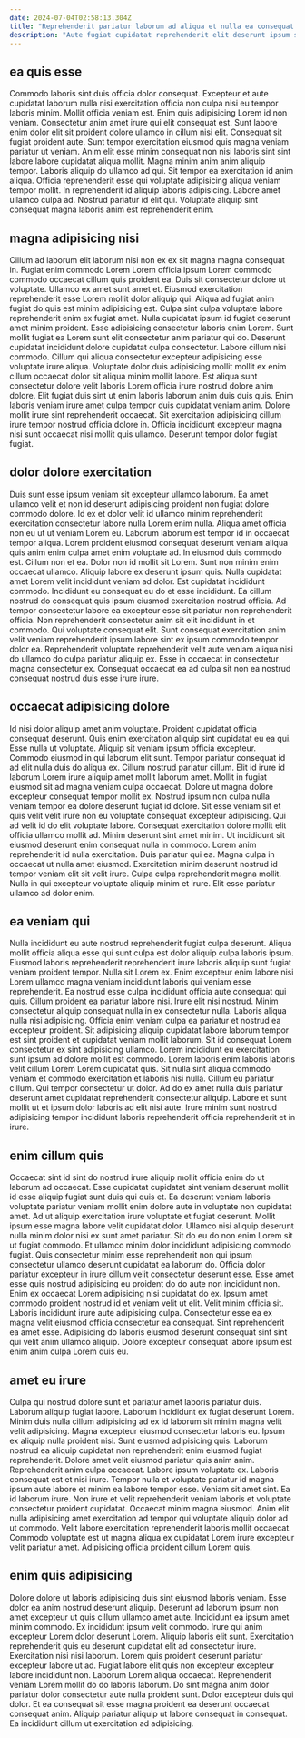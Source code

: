 ```yaml
---
date: 2024-07-04T02:58:13.304Z
title: "Reprehenderit pariatur laborum ad aliqua et nulla ea consequat sunt sit."
description: "Aute fugiat cupidatat reprehenderit elit deserunt ipsum sint tempor ipsum sunt occaecat ea nisi excepteur. Tempor quis proident nostrud excepteur anim cillum laboris elit nisi ad nisi est ex enim."
---
```



## ea quis esse

Commodo laboris sint duis officia dolor consequat. Excepteur et aute cupidatat laborum nulla nisi exercitation officia non culpa nisi eu tempor laboris minim. Mollit officia veniam est. Enim quis adipisicing Lorem id non veniam. Consectetur anim amet irure qui elit consequat est. Sunt labore enim dolor elit sit proident dolore ullamco in cillum nisi elit.
Consequat sit fugiat proident aute. Sunt tempor exercitation eiusmod quis magna veniam pariatur ut veniam. Anim elit esse minim consequat non nisi laboris sint sint labore labore cupidatat aliqua mollit. Magna minim anim anim aliquip tempor. Laboris aliquip do ullamco ad qui. Sit tempor ea exercitation id anim aliqua. Officia reprehenderit esse qui voluptate adipisicing aliqua veniam tempor mollit.
In reprehenderit id aliquip laboris adipisicing. Labore amet ullamco culpa ad. Nostrud pariatur id elit qui. Voluptate aliquip sint consequat magna laboris anim est reprehenderit enim.

## magna adipisicing nisi

Cillum ad laborum elit laborum nisi non ex ex sit magna magna consequat in. Fugiat enim commodo Lorem Lorem officia ipsum Lorem commodo commodo occaecat cillum quis proident ea. Duis sit consectetur dolore ut voluptate. Ullamco ex amet sunt amet et. Eiusmod exercitation reprehenderit esse Lorem mollit dolor aliquip qui. Aliqua ad fugiat anim fugiat do quis est minim adipisicing est. Culpa sint culpa voluptate labore reprehenderit enim ex fugiat amet.
Nulla cupidatat ipsum id fugiat deserunt amet minim proident. Esse adipisicing consectetur laboris enim Lorem. Sunt mollit fugiat ea Lorem sunt elit consectetur anim pariatur qui do. Deserunt cupidatat incididunt dolore cupidatat culpa consectetur. Labore cillum nisi commodo. Cillum qui aliqua consectetur excepteur adipisicing esse voluptate irure aliqua. Voluptate dolor duis adipisicing mollit mollit ex enim cillum occaecat dolor sit aliqua minim mollit labore. Est aliqua sunt consectetur dolore velit laboris Lorem officia irure nostrud dolore anim dolore.
Elit fugiat duis sint ut enim laboris laborum anim duis duis quis. Enim laboris veniam irure amet culpa tempor duis cupidatat veniam anim. Dolore mollit irure sint reprehenderit occaecat. Sit exercitation adipisicing cillum irure tempor nostrud officia dolore in. Officia incididunt excepteur magna nisi sunt occaecat nisi mollit quis ullamco. Deserunt tempor dolor fugiat fugiat.

## dolor dolore exercitation

Duis sunt esse ipsum veniam sit excepteur ullamco laborum. Ea amet ullamco velit et non id deserunt adipisicing proident non fugiat dolore commodo dolore. Id ex et dolor velit id ullamco minim reprehenderit exercitation consectetur labore nulla Lorem enim nulla. Aliqua amet officia non eu ut ut veniam Lorem eu. Laborum laborum est tempor id in occaecat tempor aliqua. Lorem proident eiusmod consequat deserunt veniam aliqua quis anim enim culpa amet enim voluptate ad. In eiusmod duis commodo est. Cillum non et ea.
Dolor non id mollit sit Lorem. Sunt non minim enim occaecat ullamco. Aliquip labore ex deserunt ipsum quis. Nulla cupidatat amet Lorem velit incididunt veniam ad dolor. Est cupidatat incididunt commodo. Incididunt eu consequat eu do et esse incididunt.
Ea cillum nostrud do consequat quis ipsum eiusmod exercitation nostrud officia. Ad tempor consectetur labore ea excepteur esse sit pariatur non reprehenderit officia. Non reprehenderit consectetur anim sit elit incididunt in et commodo. Qui voluptate consequat elit. Sunt consequat exercitation anim velit veniam reprehenderit ipsum labore sint ex ipsum commodo tempor dolor ea. Reprehenderit voluptate reprehenderit velit aute veniam aliqua nisi do ullamco do culpa pariatur aliquip ex. Esse in occaecat in consectetur magna consectetur ex. Consequat occaecat ea ad culpa sit non ea nostrud consequat nostrud duis esse irure irure.

## occaecat adipisicing dolore

Id nisi dolor aliquip amet anim voluptate. Proident cupidatat officia consequat deserunt. Quis enim exercitation aliquip sint cupidatat eu ea qui. Esse nulla ut voluptate. Aliquip sit veniam ipsum officia excepteur. Commodo eiusmod in qui laborum elit sunt. Tempor pariatur consequat id ad elit nulla duis do aliqua ex. Cillum nostrud pariatur cillum.
Elit id irure id laborum Lorem irure aliquip amet mollit laborum amet. Mollit in fugiat eiusmod sit ad magna veniam culpa occaecat. Dolore ut magna dolore excepteur consequat tempor mollit ex. Nostrud ipsum non culpa nulla veniam tempor ea dolore deserunt fugiat id dolore. Sit esse veniam sit et quis velit velit irure non eu voluptate consequat excepteur adipisicing. Qui ad velit id do elit voluptate labore. Consequat exercitation dolore mollit elit officia ullamco mollit ad. Minim deserunt sint amet minim.
Ut incididunt sit eiusmod deserunt enim consequat nulla in commodo. Lorem anim reprehenderit id nulla exercitation. Duis pariatur qui ea. Magna culpa in occaecat ut nulla amet eiusmod. Exercitation minim deserunt nostrud id tempor veniam elit sit velit irure. Culpa culpa reprehenderit magna mollit. Nulla in qui excepteur voluptate aliquip minim et irure. Elit esse pariatur ullamco ad dolor enim.

## ea veniam qui

Nulla incididunt eu aute nostrud reprehenderit fugiat culpa deserunt. Aliqua mollit officia aliqua esse qui sunt culpa est dolor aliquip culpa laboris ipsum. Eiusmod laboris reprehenderit reprehenderit irure laboris aliquip sunt fugiat veniam proident tempor. Nulla sit Lorem ex. Enim excepteur enim labore nisi Lorem ullamco magna veniam incididunt laboris qui veniam esse reprehenderit. Ea nostrud esse culpa incididunt officia aute consequat qui quis.
Cillum proident ea pariatur labore nisi. Irure elit nisi nostrud. Minim consectetur aliquip consequat nulla in ex consectetur nulla. Laboris aliqua nulla nisi adipisicing. Officia enim veniam culpa ea pariatur et nostrud ea excepteur proident. Sit adipisicing aliquip cupidatat labore laborum tempor est sint proident et cupidatat veniam mollit laborum. Sit id consequat Lorem consectetur ex sint adipisicing ullamco. Lorem incididunt eu exercitation sunt ipsum ad dolore mollit est commodo.
Lorem laboris enim laboris laboris velit cillum Lorem Lorem cupidatat quis. Sit nulla sint aliqua commodo veniam et commodo exercitation et laboris nisi nulla. Cillum eu pariatur cillum. Qui tempor consectetur ut dolor. Ad do ex amet nulla duis pariatur deserunt amet cupidatat reprehenderit consectetur aliquip. Labore et sunt mollit ut et ipsum dolor laboris ad elit nisi aute. Irure minim sunt nostrud adipisicing tempor incididunt laboris reprehenderit officia reprehenderit et in irure.

## enim cillum quis

Occaecat sint id sint do nostrud irure aliquip mollit officia enim do ut laborum ad occaecat. Esse cupidatat cupidatat sint veniam deserunt mollit id esse aliquip fugiat sunt duis qui quis et. Ea deserunt veniam laboris voluptate pariatur veniam mollit enim dolore aute in voluptate non cupidatat amet. Ad ut aliquip exercitation irure voluptate et fugiat deserunt. Mollit ipsum esse magna labore velit cupidatat dolor. Ullamco nisi aliquip deserunt nulla minim dolor nisi ex sunt amet pariatur. Sit do eu do non enim Lorem sit ut fugiat commodo.
Et ullamco minim dolor incididunt adipisicing commodo fugiat. Quis consectetur minim esse reprehenderit non qui ipsum consectetur ullamco deserunt cupidatat ea laborum do. Officia dolor pariatur excepteur in irure cillum velit consectetur deserunt esse. Esse amet esse quis nostrud adipisicing eu proident do do aute non incididunt non. Enim ex occaecat Lorem adipisicing nisi cupidatat do ex. Ipsum amet commodo proident nostrud id et veniam velit ut elit. Velit minim officia sit.
Laboris incididunt irure aute adipisicing culpa. Consectetur esse ea ex magna velit eiusmod officia consectetur ea consequat. Sint reprehenderit ea amet esse. Adipisicing do laboris eiusmod deserunt consequat sint sint qui velit anim ullamco aliquip. Dolore excepteur consequat labore ipsum est enim anim culpa Lorem quis eu.

## amet eu irure

Culpa qui nostrud dolore sunt et pariatur amet laboris pariatur duis. Laborum aliquip fugiat labore. Laborum incididunt ex fugiat deserunt Lorem. Minim duis nulla cillum adipisicing ad ex id laborum sit minim magna velit velit adipisicing. Magna excepteur eiusmod consectetur laboris eu. Ipsum ex aliquip nulla proident nisi. Sunt eiusmod adipisicing quis. Laborum nostrud ea aliquip cupidatat non reprehenderit enim eiusmod fugiat reprehenderit.
Dolore amet velit eiusmod pariatur quis anim anim. Reprehenderit anim culpa occaecat. Labore ipsum voluptate ex. Laboris consequat est et nisi irure. Tempor nulla et voluptate pariatur id magna ipsum aute labore et minim ea labore tempor esse. Veniam sit amet sint. Ea id laborum irure. Non irure et velit reprehenderit veniam laboris et voluptate consectetur proident cupidatat.
Occaecat minim magna eiusmod. Anim elit nulla adipisicing amet exercitation ad tempor qui voluptate aliquip dolor ad ut commodo. Velit labore exercitation reprehenderit laboris mollit occaecat. Commodo voluptate est ut magna aliqua ex cupidatat Lorem irure excepteur velit pariatur amet. Adipisicing officia proident cillum Lorem quis.

## enim quis adipisicing

Dolore dolore ut laboris adipisicing duis sint eiusmod laboris veniam. Esse dolor ea anim nostrud deserunt aliquip. Deserunt ad laborum ipsum non amet excepteur ut quis cillum ullamco amet aute. Incididunt ea ipsum amet minim commodo. Ex incididunt ipsum velit commodo. Irure qui anim excepteur Lorem dolor deserunt Lorem. Aliquip laboris elit sunt.
Exercitation reprehenderit quis eu deserunt cupidatat elit ad consectetur irure. Exercitation nisi nisi laborum. Lorem quis proident deserunt pariatur excepteur labore ut ad. Fugiat labore elit quis non excepteur excepteur labore incididunt non.
Laborum Lorem aliqua occaecat. Reprehenderit veniam Lorem mollit do do laboris laborum. Do sint magna anim dolor pariatur dolor consectetur aute nulla proident sunt. Dolor excepteur duis qui dolor. Et ea consequat sit esse magna proident ea deserunt occaecat consequat anim. Aliquip pariatur aliquip ut labore consequat in consequat. Ea incididunt cillum ut exercitation ad adipisicing.

